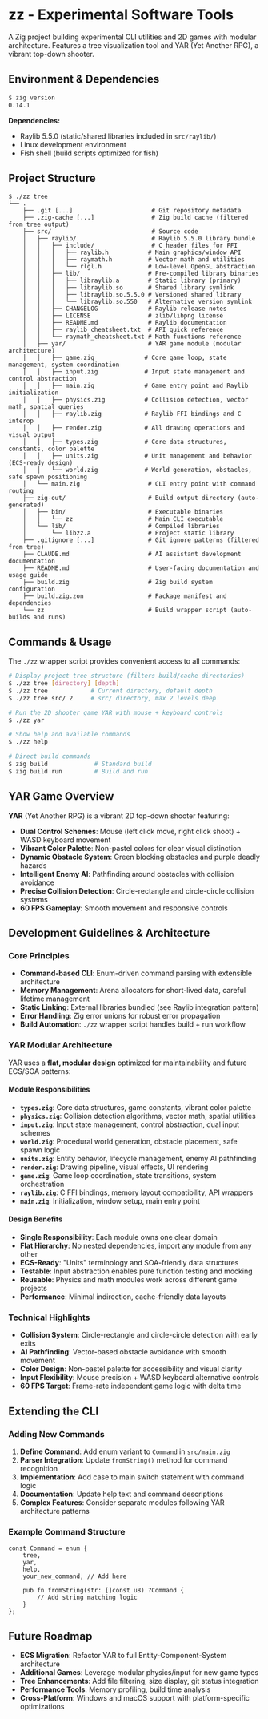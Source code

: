 # zz - Experimental Software Tools

A Zig project building experimental CLI utilities and 2D games with modular architecture. Features a tree visualization tool and YAR (Yet Another RPG), a vibrant top-down shooter.

## Environment & Dependencies

```bash
$ zig version
0.14.1
```

**Dependencies:**
- Raylib 5.5.0 (static/shared libraries included in `src/raylib/`)
- Linux development environment
- Fish shell (build scripts optimized for fish)

## Project Structure

```
$ ./zz tree
└── .
    ├── .git [...]                      # Git repository metadata
    ├── .zig-cache [...]                # Zig build cache (filtered from tree output)
    ├── src/                            # Source code
    │   ├── raylib/                     # Raylib 5.5.0 library bundle
    │   │   ├── include/                # C header files for FFI
    │   │   │   ├── raylib.h           # Main graphics/window API
    │   │   │   ├── raymath.h          # Vector math and utilities  
    │   │   │   └── rlgl.h             # Low-level OpenGL abstraction
    │   │   ├── lib/                   # Pre-compiled library binaries
    │   │   │   ├── libraylib.a        # Static library (primary)
    │   │   │   ├── libraylib.so       # Shared library symlink
    │   │   │   ├── libraylib.so.5.5.0 # Versioned shared library
    │   │   │   └── libraylib.so.550   # Alternative version symlink
    │   │   ├── CHANGELOG              # Raylib release notes
    │   │   ├── LICENSE                # zlib/libpng license
    │   │   ├── README.md              # Raylib documentation
    │   │   ├── raylib_cheatsheet.txt  # API quick reference
    │   │   └── raymath_cheatsheet.txt # Math functions reference
    │   ├── yar/                       # YAR game module (modular architecture)
    │   │   ├── game.zig              # Core game loop, state management, system coordination
    │   │   ├── input.zig             # Input state management and control abstraction
    │   │   ├── main.zig              # Game entry point and Raylib initialization
    │   │   ├── physics.zig           # Collision detection, vector math, spatial queries
    │   │   ├── raylib.zig            # Raylib FFI bindings and C interop
    │   │   ├── render.zig            # All drawing operations and visual output
    │   │   ├── types.zig             # Core data structures, constants, color palette
    │   │   ├── units.zig             # Unit management and behavior (ECS-ready design)
    │   │   └── world.zig             # World generation, obstacles, safe spawn positioning
    │   └── main.zig                   # CLI entry point with command routing
    ├── zig-out/                       # Build output directory (auto-generated)
    │   ├── bin/                       # Executable binaries
    │   │   └── zz                     # Main CLI executable
    │   └── lib/                       # Compiled libraries
    │       └── libzz.a                # Project static library
    ├── .gitignore [...]               # Git ignore patterns (filtered from tree)
    ├── CLAUDE.md                      # AI assistant development documentation
    ├── README.md                      # User-facing documentation and usage guide
    ├── build.zig                      # Zig build system configuration
    ├── build.zig.zon                  # Package manifest and dependencies
    └── zz                             # Build wrapper script (auto-builds and runs)
```

## Commands & Usage

The `./zz` wrapper script provides convenient access to all commands:

```bash
# Display project tree structure (filters build/cache directories)
$ ./zz tree [directory] [depth]
$ ./zz tree            # Current directory, default depth
$ ./zz tree src/ 2     # src/ directory, max 2 levels deep

# Run the 2D shooter game YAR with mouse + keyboard controls
$ ./zz yar

# Show help and available commands
$ ./zz help

# Direct build commands
$ zig build             # Standard build
$ zig build run         # Build and run
```

## YAR Game Overview

**YAR** (Yet Another RPG) is a vibrant 2D top-down shooter featuring:
- **Dual Control Schemes**: Mouse (left click move, right click shoot) + WASD keyboard movement
- **Vibrant Color Palette**: Non-pastel colors for clear visual distinction
- **Dynamic Obstacle System**: Green blocking obstacles and purple deadly hazards
- **Intelligent Enemy AI**: Pathfinding around obstacles with collision avoidance
- **Precise Collision Detection**: Circle-rectangle and circle-circle collision systems
- **60 FPS Gameplay**: Smooth movement and responsive controls

## Development Guidelines & Architecture

### Core Principles
- **Command-based CLI**: Enum-driven command parsing with extensible architecture
- **Memory Management**: Arena allocators for short-lived data, careful lifetime management
- **Static Linking**: External libraries bundled (see Raylib integration pattern)
- **Error Handling**: Zig error unions for robust error propagation
- **Build Automation**: `./zz` wrapper script handles build + run workflow

### YAR Modular Architecture

YAR uses a **flat, modular design** optimized for maintainability and future ECS/SOA patterns:

#### Module Responsibilities
- **`types.zig`**: Core data structures, game constants, vibrant color palette
- **`physics.zig`**: Collision detection algorithms, vector math, spatial utilities
- **`input.zig`**: Input state management, control abstraction, dual input schemes
- **`world.zig`**: Procedural world generation, obstacle placement, safe spawn logic
- **`units.zig`**: Entity behavior, lifecycle management, enemy AI pathfinding
- **`render.zig`**: Drawing pipeline, visual effects, UI rendering
- **`game.zig`**: Game loop coordination, state transitions, system orchestration
- **`raylib.zig`**: C FFI bindings, memory layout compatibility, API wrappers
- **`main.zig`**: Initialization, window setup, main entry point

#### Design Benefits
- **Single Responsibility**: Each module owns one clear domain
- **Flat Hierarchy**: No nested dependencies, import any module from any other
- **ECS-Ready**: "Units" terminology and SOA-friendly data structures
- **Testable**: Input abstraction enables pure function testing and mocking
- **Reusable**: Physics and math modules work across different game projects
- **Performance**: Minimal indirection, cache-friendly data layouts

### Technical Highlights
- **Collision System**: Circle-rectangle and circle-circle detection with early exits
- **AI Pathfinding**: Vector-based obstacle avoidance with smooth movement
- **Color Design**: Non-pastel palette for accessibility and visual clarity
- **Input Flexibility**: Mouse precision + WASD keyboard alternative controls
- **60 FPS Target**: Frame-rate independent game logic with delta time

## Extending the CLI

### Adding New Commands
1. **Define Command**: Add enum variant to `Command` in `src/main.zig`
2. **Parser Integration**: Update `fromString()` method for command recognition
3. **Implementation**: Add case to main switch statement with command logic
4. **Documentation**: Update help text and command descriptions
5. **Complex Features**: Consider separate modules following YAR architecture patterns

### Example Command Structure
```zig
const Command = enum {
    tree,
    yar,
    help,
    your_new_command, // Add here

    pub fn fromString(str: []const u8) ?Command {
        // Add string matching logic
    }
};
```

## Future Roadmap

- **ECS Migration**: Refactor YAR to full Entity-Component-System architecture
- **Additional Games**: Leverage modular physics/input for new game types  
- **Tree Enhancements**: Add file filtering, size display, git status integration
- **Performance Tools**: Memory profiling, build time analysis
- **Cross-Platform**: Windows and macOS support with platform-specific optimizations